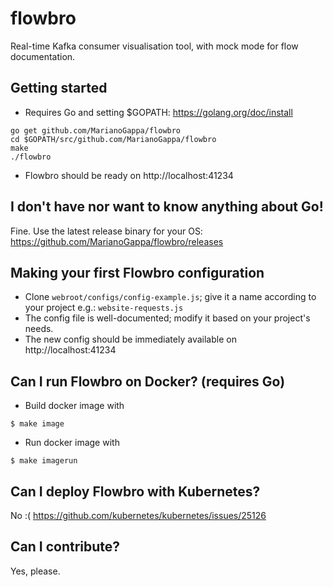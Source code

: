# flowbro
Real-time Kafka consumer visualisation tool, with mock mode for flow documentation.

## Getting started
- Requires Go and setting $GOPATH: https://golang.org/doc/install
```
go get github.com/MarianoGappa/flowbro
cd $GOPATH/src/github.com/MarianoGappa/flowbro
make
./flowbro
```
- Flowbro should be ready on http://localhost:41234

## I don't have nor want to know anything about Go!
Fine. Use the latest release binary for your OS: https://github.com/MarianoGappa/flowbro/releases

## Making your first Flowbro configuration
- Clone `webroot/configs/config-example.js`; give it a name according to your project e.g.: `website-requests.js`
- The config file is well-documented; modify it based on your project's needs.
- The new config should be immediately available on http://localhost:41234

## Can I run Flowbro on Docker? (requires Go)
- Build docker image with
```
$ make image
```
- Run docker image with
```
$ make imagerun
```

## Can I deploy Flowbro with Kubernetes?
No :( https://github.com/kubernetes/kubernetes/issues/25126

## Can I contribute?
Yes, please.
